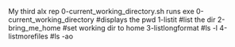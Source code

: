 My third alx rep
0-current_working_directory.sh runs exe
0-current_working_directory #displays the pwd
1-listit #list the dir
2-bring_me_home #set working dir to home
3-listlongformat #ls -l
4-listmorefiles #ls -ao

